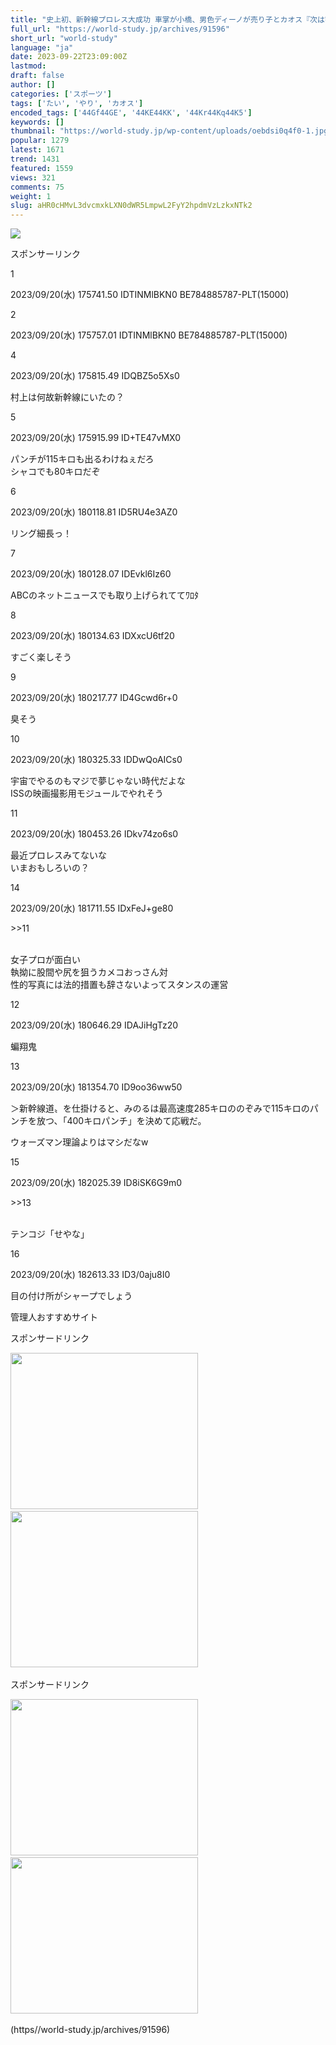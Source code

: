 ```yaml
---
title: "史上初、新幹線プロレス大成功 車掌が小橋、男色ディーノが売り子とカオス『次は宇宙でやりたい』"
full_url: "https://world-study.jp/archives/91596"
short_url: "world-study"
language: "ja"
date: 2023-09-22T23:09:00Z
lastmod: 
draft: false
author: []
categories: ['スポーツ']
tags: ['たい', 'やり', 'カオス']
encoded_tags: ['44Gf44GE', '44KE44KK', '44Kr44Kq44K5']
keywords: []
thumbnail: "https://world-study.jp/wp-content/uploads/oebdsi0q4f0-1.jpg"
popular: 1279
latest: 1671
trend: 1431
featured: 1559
views: 321
comments: 75
weight: 1
slug: aHR0cHMvL3dvcmxkLXN0dWR5LmpwL2FyY2hpdmVzLzkxNTk2
---
```


![](https://world-study.jp/wp-content/uploads/oebdsi0q4f0-1.jpg)

<div><p class='ps-label'>スポンサーリンク</p><p class='ps-widget'></p><p class='t_h'><p>1 <p> 2023/09/20(水) 175741.50 IDTINMlBKN0 BE784885787-PLT(15000)</p></p></p><p></p><p class='t_h'><p>2 <p> 2023/09/20(水) 175757.01 IDTINMlBKN0 BE784885787-PLT(15000)</p></p></p><p class='t_h'><p>4 <p> 2023/09/20(水) 175815.49 IDQBZ5o5Xs0</p></p></p><p class='t_b'><p> 村上は何故新幹線にいたの？ </p></p><p class='t_h'><p>5 <p> 2023/09/20(水) 175915.99 ID+TE47vMX0</p></p></p><p class='t_b'><p> パンチが115キロも出るわけねぇだろ<br> シャコでも80キロだぞ </p></p><p class='t_h'><p>6 <p> 2023/09/20(水) 180118.81 ID5RU4e3AZ0</p></p></p><p class='t_b'><p> リング細長っ！ </p></p><p class='t_h'><p>7 <p> 2023/09/20(水) 180128.07 IDEvkl6Iz60</p></p></p><p class='t_b'><p> ABCのネットニュースでも取り上げられててﾜﾛﾀ </p></p><p class='t_h'><p>8 <p> 2023/09/20(水) 180134.63 IDXxcU6tf20</p></p></p><p class='t_b'><p> すごく楽しそう </p></p><p class='t_h'><p>9 <p> 2023/09/20(水) 180217.77 ID4Gcwd6r+0</p></p></p><p class='t_b'><p> 臭そう </p></p><p class='t_h'><p>10 <p> 2023/09/20(水) 180325.33 IDDwQoAICs0</p></p></p><p class='t_b'><p> 宇宙でやるのもマジで夢じゃない時代だよな<br> ISSの映画撮影用モジュールでやれそう </p></p><p class='t_h'><p>11 <p> 2023/09/20(水) 180453.26 IDkv74zo6s0</p></p></p><p class='t_b'><p> 最近プロレスみてないな<br> いまおもしろいの？ </p></p><p class='t_h t_i'><p>14 <p> 2023/09/20(水) 181711.55 IDxFeJ+ge80</p></p></p><p class='t_b t_i'><p><p class='anchor'>>>11</p><br> 女子プロが面白い<br> 執拗に股間や尻を狙うカメコおっさん対<br> 性的写真には法的措置も辞さないよってスタンスの運営 </p></p><p class='t_h'><p>12 <p> 2023/09/20(水) 180646.29 IDAJiHgTz20</p></p></p><p class='t_b'><p> 蝙翔鬼 </p></p><p class='t_h'><p>13 <p> 2023/09/20(水) 181354.70 ID9oo36ww50</p></p></p><p class='t_b'><p><p> ＞新幹線道〟を仕掛けると、みのるは最高速度285キロののぞみで115キロのパンチを放つ、「400キロパンチ」を決めて応戦だ。</p></p>ウォーズマン理論よりはマシだなw</p><p class='t_h t_i'><p>15 <p> 2023/09/20(水) 182025.39 ID8iSK6G9m0</p></p></p><p class='t_b t_i'><p><p class='anchor'>>>13</p><br> テンコジ「せやな」 </p></p><p class='t_h'><p>16 <p> 2023/09/20(水) 182613.33 ID3/0aju8I0</p></p></p><p class='t_b'><p> 目の付け所がシャープでしょう </p></p> <p class='textwidget custom-html-widget'></p><p class='top_rss_down_title'> 管理人おすすめサイト </p> <p class='rss4'> </p><p class='posts-under-1'>スポンサードリンク</p><a href='https//hb.afl.rakuten.co.jp/hsc/22147dca.3eb27a4d.22147dcb.ab9930ba/?link_type=pict&ut=eyJwYWdlIjoic2hvcCIsInR5cGUiOiJwaWN0IiwiY29sIjoxLCJjYXQiOiI0NCIsImJhbiI6IjQ2MDEzNSIsImFtcCI6ZmFsc2V9' target='_blank' rel='nofollow sponsored noopener'><img src='https//hbb.afl.rakuten.co.jp/hsb/22147dca.3eb27a4d.22147dcb.ab9930ba/?me_id=1&me_adv_id=460135&t=pict' border='0' alt='' title=''></a> <br> <a href='https//px.a8.net/svt/ejp?a8mat=3TD6WR+3C9O2A+2PEO+1I1IKX' rel='nofollow'> <img border='0' width='300' height='250' alt='' src='https//www23.a8.net/svt/bgt?aid=230722875202&wid=005&eno=01&mid=s00000012624009077000&mc=1'></a> <img border='0' width='1' height='1' src='https//www10.a8.net/0.gif?a8mat=3TD6WR+3C9O2A+2PEO+1I1IKX' alt=''> <a href='https//px.a8.net/svt/ejp?a8mat=3TD6WR+4491HU+54ZG+609HT' rel='nofollow'> <img border='0' width='300' height='250' alt='' src='https//www29.a8.net/svt/bgt?aid=230722875249&wid=005&eno=01&mid=s00000023974001009000&mc=1'></a> <img border='0' width='1' height='1' src='https//www18.a8.net/0.gif?a8mat=3TD6WR+4491HU+54ZG+609HT' alt=''> <p class='posts-under-1'>スポンサードリンク</p><a href='https//px.a8.net/svt/ejp?a8mat=3BQDI5+2RFHW2+3D3Q+65U41' rel='nofollow'> <img border='0' width='300' height='250' alt='' src='https//www28.a8.net/svt/bgt?aid=201104861167&wid=005&eno=01&mid=s00000015695001035000&mc=1'></a> <img border='0' width='1' height='1' src='https//www17.a8.net/0.gif?a8mat=3BQDI5+2RFHW2+3D3Q+65U41' alt=''> <a href='https//px.a8.net/svt/ejp?a8mat=3H5J7Z+P0B9U+50+35UAKX' rel='nofollow'> <img border='0' width='300' height='250' alt='' src='https//www23.a8.net/svt/bgt?aid=210210191042&wid=005&eno=01&mid=s00000000018019121000&mc=1'></a> <img border='0' width='1' height='1' src='https//www10.a8.net/0.gif?a8mat=3H5J7Z+P0B9U+50+35UAKX' alt=''> </div>

(https//world-study.jp/archives/91596)
